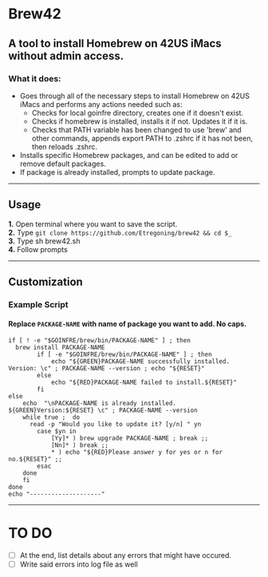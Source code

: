 # Brew42 #
## A tool to install Homebrew on 42US iMacs without admin access. ##
### What it does: ###
* Goes through all of the necessary steps to install Homebrew on 42US iMacs and performs any actions needed such as:
  * Checks for local goinfre directory, creates one if it doesn't exist.
  * Checks if homebrew is installed, installs it if not. Updates it if it is.
  * Checks that PATH variable has been changed to use 'brew' and other commands, appends export PATH to .zshrc if it has not been, then reloads .zshrc.
* Installs specific Homebrew packages, and can be edited to add or remove default packages.
* If package is already installed, prompts to update package.

- - - -

## Usage ##
**1.** Open terminal where you want to save the script. <br>
**2.** Type `git clone https://github.com/Etregoning/brew42 && cd $_` <br>
**3.** Type sh brew42.sh <br>
**4.** Follow prompts <br>

- - - -

## Customization ##
### Example Script ###
#### Replace `PACKAGE-NAME` with name of package you want to add. No caps. ####
```
if [ ! -e "$GOINFRE/brew/bin/PACKAGE-NAME" ] ; then
  brew install PACKAGE-NAME
		if [ -e "$GOINFRE/brew/bin/PACKAGE-NAME" ] ; then
			echo "${GREEN}PACKAGE-NAME successfully installed. Version: \c" ; PACKAGE-NAME --version ; echo "${RESET}"
		else
			echo "${RED}PACKAGE-NAME failed to install.${RESET}"
		fi
else
	echo  "\nPACKAGE-NAME is already installed. ${GREEN}Version:${RESET} \c" ; PACKAGE-NAME --version
    while true ;  do
      read -p "Would you like to update it? [y/n] " yn
    	case $yn in
        	[Yy]* ) brew upgrade PACKAGE-NAME ; break ;;
        	[Nn]* ) break ;;
        	* ) echo "${RED}Please answer y for yes or n for no.${RESET}" ;;
    	esac
    done
	fi
done
echo "--------------------"
```
- - - -

# TO DO #
- [ ] At the end, list details about any errors that might have occured.
- [ ] Write said errors into log file as well
